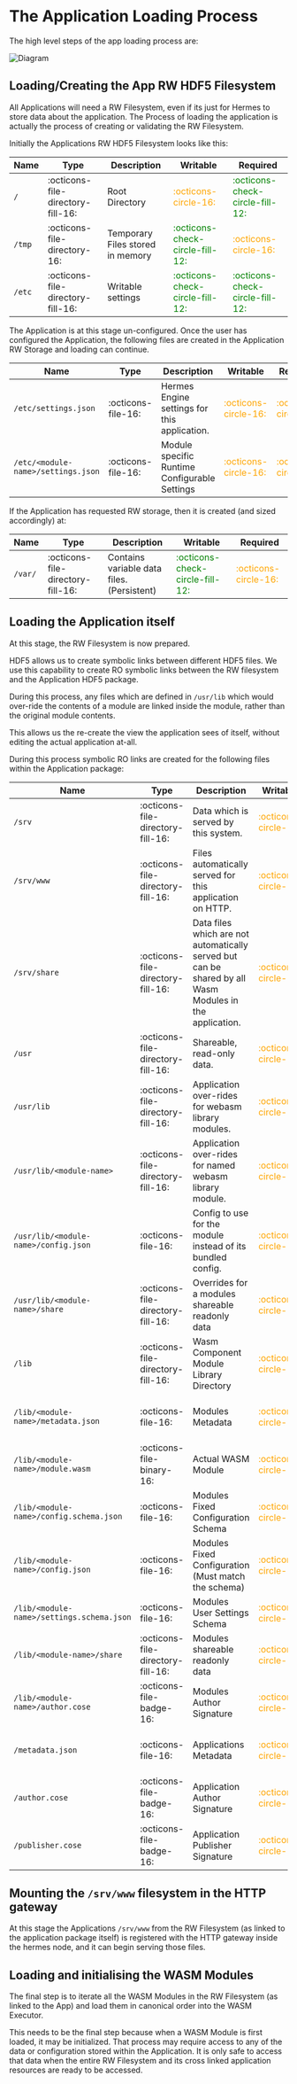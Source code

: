 # The Application Loading Process

The high level steps of the app loading process are:

![Diagram](images/app_loading_overview.d2)

## Loading/Creating the App RW HDF5 Filesystem

All Applications will need a RW Filesystem, even if its just for Hermes to store data about the application.
The Process of loading the application is actually the process of creating or validating the RW Filesystem.

Initially the Applications RW HDF5 Filesystem looks like this:

<!-- markdownlint-disable max-one-sentence-per-line line-length no-inline-html -->
| Name | Type | Description | Writable | Required |
| --- | ----------- | ---- | -------- | --- |
| `/`   | :octicons-file-directory-fill-16: | Root Directory | <span style="color: orange;">:octicons-circle-16:</span> | <span style="color: green;">:octicons-check-circle-fill-12:</span> |
| `/tmp` | :octicons-file-directory-16: | Temporary Files stored in memory | <span style="color: green;">:octicons-check-circle-fill-12:</span> | <span style="color: orange;">:octicons-circle-16:</span> |
| `/etc` | :octicons-file-directory-fill-16: | Writable settings | <span style="color: green;">:octicons-check-circle-fill-12:</span> | <span style="color: green;">:octicons-check-circle-fill-12:</span> |
<!-- markdownlint-enable max-one-sentence-per-line line-length no-inline-html -->

The Application is at this stage un-configured.
Once the user has configured the Application, the following files are created in the Application RW Storage and loading can continue.

<!-- markdownlint-disable max-one-sentence-per-line line-length no-inline-html -->
| Name | Type | Description | Writable | Required |
| --- | ----------- | ---- | -------- | --- |
| `/etc/settings.json` | :octicons-file-16: | Hermes Engine settings for this application. | <span style="color: orange;">:octicons-circle-16:</span> | <span style="color: orange;">:octicons-circle-16:</span> |
| `/etc/<module-name>/settings.json` | :octicons-file-16: | Module specific</br>Runtime Configurable Settings | <span style="color: orange;">:octicons-circle-16:</span> | <span style="color: orange;">:octicons-circle-16:</span> |
<!-- markdownlint-enable max-one-sentence-per-line line-length no-inline-html -->

If the Application has requested RW storage, then it is created (and sized accordingly) at:

<!-- markdownlint-disable max-one-sentence-per-line line-length no-inline-html -->
| Name | Type | Description | Writable | Required |
| --- | ----------- | ---- | -------- | --- |
| `/var/` | :octicons-file-directory-fill-16: |  Contains variable data files. (Persistent) | <span style="color: green;">:octicons-check-circle-fill-12:</span> | <span style="color: orange;">:octicons-circle-16:</span> |
<!-- markdownlint-enable max-one-sentence-per-line line-length no-inline-html -->

## Loading the Application itself

At this stage, the RW Filesystem is now prepared.

HDF5 allows us to create symbolic links between different HDF5 files.
We use this capability to create RO symbolic links between the RW filesystem and the Application HDF5 package.

During this process, any files which are defined in `/usr/lib` which would over-ride the
contents of a module are linked inside the module, rather than the original module contents.

This allows us the re-create the view the application sees of itself, without editing the actual application at-all.

During this process symbolic RO links are created for the following files within the Application package:

<!-- markdownlint-disable max-one-sentence-per-line line-length no-inline-html -->
| Name | Type | Description | Writable | Required |
| --- | ----------- | ---- | -------- | --- |
| `/srv` | :octicons-file-directory-fill-16: | Data which is served by this system. | <span style="color: orange;">:octicons-circle-16:</span> | <span style="color: orange;">:octicons-circle-16:</span> |
| `/srv/www` | :octicons-file-directory-fill-16: | Files automatically served for this application on HTTP. | <span style="color: orange;">:octicons-circle-16:</span> | <span style="color: orange;">:octicons-circle-16:</span> |
| `/srv/share` | :octicons-file-directory-fill-16: | Data files which are not automatically served but can be shared by all Wasm Modules in the application. | <span style="color: orange;">:octicons-circle-16:</span> | <span style="color: orange;">:octicons-circle-16:</span> |
| `/usr` | :octicons-file-directory-fill-16: |  Shareable, read-only data. | <span style="color: orange;">:octicons-circle-16:</span> | <span style="color: orange;">:octicons-circle-16:</span> |
| `/usr/lib` | :octicons-file-directory-fill-16: |  Application over-rides for webasm library modules. | <span style="color: orange;">:octicons-circle-16:</span> | <span style="color: orange;">:octicons-circle-16:</span> |
| `/usr/lib/<module-name>` | :octicons-file-directory-fill-16: |  Application over-rides for named webasm library module. | <span style="color: orange;">:octicons-circle-16:</span> | <span style="color: orange;">:octicons-circle-16:</span> |
| `/usr/lib/<module-name>/config.json` | :octicons-file-16: |  Config to use for the module instead of its bundled config. | <span style="color: orange;">:octicons-circle-16:</span> | <span style="color: orange;">:octicons-circle-16:</span> |
| `/usr/lib/<module-name>/share` | :octicons-file-directory-fill-16: | Overrides for a modules shareable readonly data | <span style="color: orange;">:octicons-circle-16:</span> | <span style="color: orange;">:octicons-circle-16:</span> |
| `/lib` | :octicons-file-directory-fill-16: | Wasm Component Module Library Directory | <span style="color: orange;">:octicons-circle-16:</span> | <span style="color: green;">:octicons-check-circle-fill-12:</span> |
| `/lib/<module-name>/metadata.json` | :octicons-file-16: | Modules Metadata | <span style="color: orange;">:octicons-circle-16:</span> | <span style="color: green;">:octicons-check-circle-fill-12:</span> |
| `/lib/<module-name>/module.wasm` | :octicons-file-binary-16: | Actual WASM Module | <span style="color: orange;">:octicons-circle-16:</span> | <span style="color: green;">:octicons-check-circle-fill-12:</span> |
| `/lib/<module-name>/config.schema.json` | :octicons-file-16: | Modules Fixed Configuration Schema | <span style="color: orange;">:octicons-circle-16:</span> | <span style="color: orange;">:octicons-circle-16:</span> |
| `/lib/<module-name>/config.json` | :octicons-file-16: | Modules Fixed Configuration (Must match the schema) | <span style="color: orange;">:octicons-circle-16:</span> | <span style="color: orange;">:octicons-circle-16:</span> |
| `/lib/<module-name>/settings.schema.json` | :octicons-file-16: | Modules User Settings Schema | <span style="color: orange;">:octicons-circle-16:</span> | <span style="color: orange;">:octicons-circle-16:</span> |
| `/lib/<module-name>/share` | :octicons-file-directory-fill-16: | Modules shareable readonly data | <span style="color: orange;">:octicons-circle-16:</span> | <span style="color: orange;">:octicons-circle-16:</span> |
| `/lib/<module-name>/author.cose` | :octicons-file-badge-16: | Modules Author Signature | <span style="color: orange;">:octicons-circle-16:</span> | <span style="color: green;">:octicons-check-circle-fill-12:</span> |
| `/metadata.json` | :octicons-file-16: | Applications Metadata | <span style="color: orange;">:octicons-circle-16:</span> | <span style="color: green;">:octicons-check-circle-fill-12:</span> |
| `/author.cose` | :octicons-file-badge-16: | Application Author Signature | <span style="color: orange;">:octicons-circle-16:</span> | <span style="color: green;">:octicons-check-circle-fill-12:</span> |
| `/publisher.cose` | :octicons-file-badge-16: | Application Publisher Signature | <span style="color: orange;">:octicons-circle-16:</span> | <span style="color: orange;">:octicons-circle-16:</span> |
<!-- markdownlint-enable max-one-sentence-per-line line-length no-inline-html -->

## Mounting the `/srv/www` filesystem in the HTTP gateway

At this stage the Applications `/srv/www` from the RW Filesystem (as linked to the application package itself)
is registered with the HTTP gateway inside the hermes node, and it can begin serving those files.

## Loading and initialising the WASM Modules

The final step is to iterate all the WASM Modules in the RW Filesystem (as linked to the App) and load them
in canonical order into the WASM Executor.

This needs to be the final step because when a WASM Module is first loaded, it may be initialized.
That process may require access to any of the data or configuration stored within the Application.
It is only safe to access that data when the entire RW Filesystem and its cross linked
application resources are ready to be accessed.

